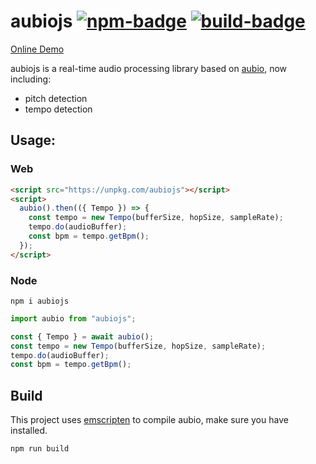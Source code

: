 # aubiojs [![npm-badge]][npm] [![build-badge]][build]

[Online Demo](https://yeonv.github.io/aubiojs/onset2.html)

aubiojs is a real-time audio processing library based on [aubio](https://github.com/aubio/aubio), now including:

- pitch detection
- tempo detection

## Usage:

### Web

```html
<script src="https://unpkg.com/aubiojs"></script>
<script>
  aubio().then(({ Tempo }) => {
    const tempo = new Tempo(bufferSize, hopSize, sampleRate);
    tempo.do(audioBuffer);
    const bpm = tempo.getBpm();
  });
</script>
```

### Node

```
npm i aubiojs
```

```js
import aubio from "aubiojs";

const { Tempo } = await aubio();
const tempo = new Tempo(bufferSize, hopSize, sampleRate);
tempo.do(audioBuffer);
const bpm = tempo.getBpm();
```

## Build

This project uses [emscripten](https://github.com/kripken/emscripten) to compile aubio, make sure you have installed.

```
npm run build
```

[npm]: https://www.npmjs.com/package/aubiojs
[npm-badge]: https://img.shields.io/npm/v/aubiojs.svg
[build]: https://github.com/qiuxiang/aubiojs/actions/workflows/build.yml
[build-badge]: https://github.com/qiuxiang/aubiojs/actions/workflows/build.yml/badge.svg
